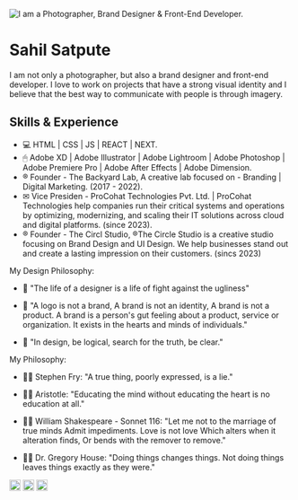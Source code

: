 ![I am a Photographer, Brand Designer & Front-End Developer.](https://i.postimg.cc/T3Pg8fVc/Profile-mage.jpg)

# Sahil Satpute

I am not only a photographer, but also a brand designer and front-end developer. I love to work on projects that have a strong visual identity and I believe that the best way to communicate with people is through imagery.

## Skills & Experience
* 💻 HTML | CSS | JS | REACT | NEXT.
* 🖱 Adobe XD | Adobe Illustrator | Adobe Lightroom | Adobe Photoshop | Adobe Premiere Pro | Adobe After Effects | Adobe Dimension.
* ®️ Founder - The Backyard Lab, A creative lab focused on - Branding | Digital Marketing. (2017 - 2022).
* ✉ Vice Presiden - ProCohat Technologies Pvt. Ltd. | ProCohat Technologies help companies run their critical systems and operations by optimizing, modernizing, and scaling their IT solutions across cloud and digital platforms. (since 2023).
* ®️ Founder - The Circl Studio, ®The Circle Studio is a creative studio focusing on Brand Design and UI Design. We help businesses stand out and create a lasting impression on their customers. (sincs 2023)

My Design Philosophy:

- 📏 "The life of a designer is a life of fight against the ugliness"

- 📏 "A logo is not a brand, A brand is not an identity, A brand is not a product. A brand is a person's gut feeling about a product, service or organization. It exists in the hearts and minds of individuals."

- 📏 "In design, be logical, search for the truth, be clear."

My Philosophy:

- 🧑‍💻 Stephen Fry:
"A true thing, poorly expressed, is a lie."

- 🧑‍💻 Aristotle:
"Educating the mind without educating the heart is no education at all."

- 🧑‍💻 William Shakespeare - Sonnet 116:
"Let me not to the marriage of true minds
Admit impediments. Love is not love
Which alters when it alteration finds,
Or bends with the remover to remove."

- 🧑‍💻 Dr. Gregory House:
"Doing things changes things. Not doing things leaves things exactly as they were."

[<img src='https://cdn.jsdelivr.net/npm/simple-icons@3.0.1/icons/github.svg' alt='github' height='20'>](https://github.com/exploresahil)  [<img src='https://cdn.jsdelivr.net/npm/simple-icons@3.0.1/icons/facebook.svg' alt='facebook' height='20'>](https://www.facebook.com/sahil.satpute)  [<img src='https://cdn.jsdelivr.net/npm/simple-icons@3.0.1/icons/instagram.svg' alt='instagram' height='20'>](https://www.instagram.com/explore.sahil/)  


